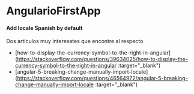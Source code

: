 # AngularioFirstApp

#### Add locale Spanish by default

Dos artículos muy interesates que encontre al respecto

* [how-to-display-the-currency-symbol-to-the-right-in-angular](https://stackoverflow.com/questions/39634025/how-to-display-the-currency-symbol-to-the-right-in-angular :target="_blank")
* [angular-5-breaking-change-manually-import-locale](https://stackoverflow.com/questions/46564972/angular-5-breaking-change-manually-import-locale :target="_blank")


